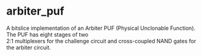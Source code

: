 # arbiter_puf
A bitslice implementation of an Arbiter PUF (Physical Unclonable Function). The PUF has eight stages of two<br />
2:1 multiplexers for the challenge circuit and cross-coupled NAND gates for the arbiter circuit.<br />
